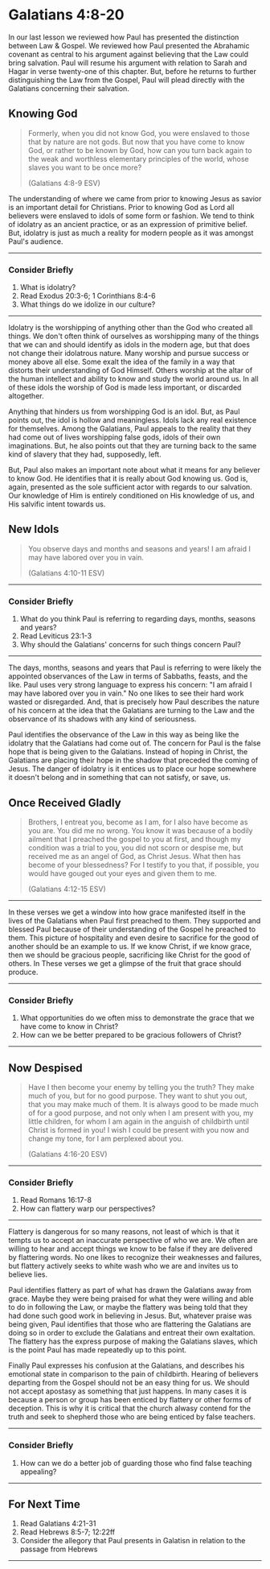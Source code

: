 # Galatians 4:8-20

In our last lesson we reviewed how Paul has presented the distinction between Law & Gospel. We reviewed how Paul presented the Abrahamic covenant as central to his argument against believing that the Law could bring salvation. Paul will resume his argument with relation to Sarah and Hagar in verse twenty-one of this chapter. But, before he returns to further distinguishing the Law from the Gospel, Paul will plead directly with the Galatians concerning their salvation.

## Knowing God

> Formerly, when you did not know God, you were enslaved to those that by nature are not gods. But now that you have come to know God, or rather to be known by God, how can you turn back again to the weak and worthless elementary principles of the world, whose slaves you want to be once more?
> 
> (Galatians 4:8-9 ESV)

The understanding of where we came from prior to knowing Jesus as savior is an important detail for Christians. Prior to knowing God as Lord all believers were enslaved to idols of some form or fashion. We tend to think of idolatry as an ancient practice, or as an expression of primitive belief. But, idolatry is just as much a reality for modern people as it was amongst Paul's audience.

---

### Consider Briefly

1. What is idolatry?
2. Read Exodus 20:3-6; 1 Corinthians 8:4-6
3. What things do we idolize in our culture?

---

Idolatry is the worshipping of anything other than the God who created all things. We don't often think of ourselves as worshipping many of the things that we can and should identify as idols in the modern age, but that does not change their idolatrous nature. Many worship and pursue success or money above all else. Some exalt the idea of the family in a way that distorts their understanding of God Himself. Others worship at the altar of the human intellect and ability to know and study the world around us. In all of these idols the worship of God is made less important, or discarded altogether.

Anything that hinders us from worshipping God is an idol. But, as Paul points out, the idol is hollow and meaningless. Idols lack any real existence for themselves. Among the Galatians, Paul appeals to the reality that they had come out of lives worshipping false gods, idols of their own imaginations. But, he also points out that they are turning back to the same kind of slavery that they had, supposedly, left.

But, Paul also makes an important note about what it means for any believer to know God. He identifies that it is really about God knowing us. God is, again, presented as the sole sufficient actor with regards to our salvation. Our knowledge of Him is entirely conditioned on His knowledge of us, and His salvific intent towards us.

## New Idols

> You observe days and months and seasons and years! I am afraid I may have labored over you in vain.
> 
> (Galatians 4:10-11 ESV)

---

### Consider Briefly

1. What do you think Paul is referring to regarding days, months, seasons and years?
2. Read Leviticus 23:1-3
3. Why should the Galatians' concerns for such things concern Paul?

---

The days, months, seasons and years that Paul is referring to were likely the appointed observances of the Law in terms of Sabbaths, feasts, and the like. Paul uses very strong language to express his concern: "I am afraid I may have labored over you in vain." No one likes to see their hard work wasted or disregarded. And, that is precisely how Paul describes the nature of his concern at the idea that the Galatians are turning to the Law and the observance of its shadows with any kind of seriousness.

Paul identifies the observance of the Law in this way as being like the idolatry that the Galatians had come out of. The concern for Paul is the false hope that is being given to the Galatians. Instead of hoping in Christ, the Galatians are placing their hope in the shadow that preceded the coming of Jesus. The danger of idolatry is it entices us to place our hope somewhere it doesn't belong and in something that can not satisfy, or save, us.

## Once Received Gladly

> Brothers, I entreat you, become as I am, for I also have become as you are. You did me no wrong. You know it was because of a bodily ailment that I preached the gospel to you at first, and though my condition was a trial to you, you did not scorn or despise me, but received me as an angel of God, as Christ Jesus. What then has become of your blessedness? For I testify to you that, if possible, you would have gouged out your eyes and given them to me.
> 
> (Galatians 4:12-15 ESV)

---

In these verses we get a window into how grace manifested itself in the lives of the Galatians when Paul first preached to them. They supported and blessed Paul because of their understanding of the Gospel he preached to them. This picture of hospitality and even desire to sacrifice for the good of another should be an example to us. If we know Christ, if we know grace, then we should be gracious people, sacrificing like Christ for the good of others. In These verses we get a glimpse of the fruit that grace should produce.

---

### Consider Briefly

1. What opportunities do we often miss to demonstrate the grace that we have come to know in Christ?
2. How can we be better prepared to be gracious followers of Christ?

---

## Now Despised

> Have I then become your enemy by telling you the truth? They make much of you, but for no good purpose. They want to shut you out, that you may make much of them. It is always good to be made much of for a good purpose, and not only when I am present with you, my little children, for whom I am again in the anguish of childbirth until Christ is formed in you! I wish I could be present with you now and change my tone, for I am perplexed about you.
>   
> (Galatians 4:16-20 ESV)

---

### Consider Briefly

1. Read Romans 16:17-8
2. How can flattery warp our perspectives?

---

Flattery is dangerous for so many reasons, not least of which is that it tempts us to accept an inaccurate perspective of who we are. We often are willing to hear and accept things we know to be false if they are delivered by flattering words. No one likes to recognize their weaknesses and failures, but flattery actively seeks to white wash who we are and invites us to believe lies.

Paul identifies flattery as part of what has drawn the Galatians away from grace. Maybe they were being praised for what they were willing and able to do in following the Law, or maybe the flattery was being told that they had done such good work in believing in Jesus. But, whatever praise was being given, Paul identifies that those who are flattering the Galatians are doing so in order to exclude the Galatians and entreat their own exaltation. The flattery has the express purpose of making the Galatians slaves, which is the point Paul has made repeatedly up to this point.

Finally Paul expresses his confusion at the Galatians, and describes his emotional state in comparison to the pain of childbirth. Hearing of believers departing from the Gospel should not be an easy thing for us. We should not accept apostasy as something that just happens. In many cases it is because a person or group has been enticed by flattery or other forms of deception. This is why it is critical that the church alwasy contend for the truth and seek to shepherd those who are being enticed by false teachers.

---

### Consider Briefly

1. How can we do a better job of guarding those who find false teaching appealing?

---

## For Next Time

1. Read Galatians 4:21-31
2. Read Hebrews 8:5-7; 12:22ff
3. Consider the allegory that Paul presents in Galatisn in relation to the passage from Hebrews 

---